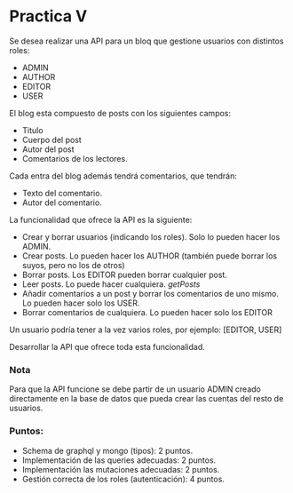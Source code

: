 # Practica V

Se desea realizar una API para un bloq que gestione usuarios con distintos roles:
 * ADMIN
 * AUTHOR
 * EDITOR
 * USER

El blog esta compuesto de posts con los siguientes campos:
 * Titulo
 * Cuerpo del post
 * Autor del post
 * Comentarios de los lectores.

Cada entra del blog además tendrá comentarios, que tendrán:
 * Texto del comentario.
 * Autor del comentario.

La funcionalidad que ofrece la API es la siguiente:
 * Crear y borrar usuarios (indicando los roles). Solo lo pueden hacer los ADMIN.
 * Crear posts. Lo pueden hacer los AUTHOR (también puede borrar los suyos, pero no los de otros)
 * Borrar posts. Los EDITOR pueden borrar cualquier post.
 * Leer posts. Lo puede hacer cualquiera. _getPosts_
 * Añadir comentarios a un post y borrar los comentarios de uno mismo. Lo pueden hacer solo los USER.
 * Borrar comentarios de cualquiera. Lo pueden hacer solo los EDITOR

Un usuario podría tener a la vez varios roles, por ejemplo: [EDITOR, USER] 

Desarrollar la API que ofrece toda esta funcionalidad.

### Nota
Para que la API funcione se debe partir de un usuario ADMIN creado directamente en la base de datos que pueda crear las cuentas del resto de usuarios.

### Puntos:
* Schema de graphql y mongo (tipos): 2 puntos.
* Implementación de las queries adecuadas: 2 puntos.
* Implementación las mutaciones adecuadas: 2 puntos.
* Gestión correcta de los roles (autenticación): 4 puntos.
 
